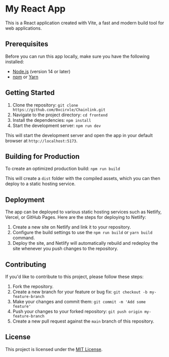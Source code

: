 # My React App

This is a React application created with Vite, a fast and modern build tool for web applications.

## Prerequisites

Before you can run this app locally, make sure you have the following installed:

- [Node.js](https://nodejs.org/en/) (version 14 or later) 
- [npm](https://www.npmjs.com/) or [Yarn](https://yarnpkg.com/)

## Getting Started

1. Clone the repository: `git clone https://github.com/0xcirxle/Chainlink.git`
2. Navigate to the project directory: `cd frontend`
3. Install the dependencies: `npm install`
4. Start the development server: `npm run dev`

This will start the development server and open the app in your default browser at `http://localhost:5173`.

## Building for Production

To create an optimized production build: `npm run build`

This will create a `dist` folder with the compiled assets, which you can then deploy to a static hosting service.

## Deployment

The app can be deployed to various static hosting services such as Netlify, Vercel, or GitHub Pages. Here are the steps for deploying to Netlify:

1. Create a new site on Netlify and link it to your repository.
2. Configure the build settings to use the `npm run build` or `yarn build` command.
3. Deploy the site, and Netlify will automatically rebuild and redeploy the site whenever you push changes to the repository.

## Contributing

If you'd like to contribute to this project, please follow these steps:

1. Fork the repository.
2. Create a new branch for your feature or bug fix: `git checkout -b my-feature-branch`
3. Make your changes and commit them: `git commit -m 'Add some feature'`
4. Push your changes to your forked repository: `git push origin my-feature-branch`
5. Create a new pull request against the `main` branch of this repository.

## License

This project is licensed under the [MIT License](LICENSE).
